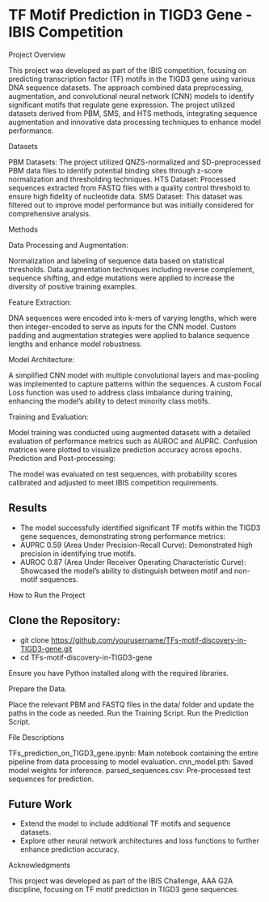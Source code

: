 # TF Motif Prediction in TIGD3 Gene - IBIS Competition


Project Overview

This project was developed as part of the IBIS competition, focusing on predicting transcription factor (TF) motifs in the TIGD3 gene using various DNA sequence datasets. The approach combined data preprocessing, augmentation, and convolutional neural network (CNN) models to identify significant motifs that regulate gene expression. The project utilized datasets derived from PBM, SMS, and HTS methods, integrating sequence augmentation and innovative data processing techniques to enhance model performance.

Datasets

PBM Datasets: The project utilized QNZS-normalized and SD-preprocessed PBM data files to identify potential binding sites through z-score normalization and thresholding techniques.
HTS Dataset: Processed sequences extracted from FASTQ files with a quality control threshold to ensure high fidelity of nucleotide data.
SMS Dataset: This dataset was filtered out to improve model performance but was initially considered for comprehensive analysis.

Methods

Data Processing and Augmentation:

Normalization and labeling of sequence data based on statistical thresholds.
Data augmentation techniques including reverse complement, sequence shifting, and edge mutations were applied to increase the diversity of positive training examples.

Feature Extraction:

DNA sequences were encoded into k-mers of varying lengths, which were then integer-encoded to serve as inputs for the CNN model.
Custom padding and augmentation strategies were applied to balance sequence lengths and enhance model robustness.

Model Architecture:

A simplified CNN model with multiple convolutional layers and max-pooling was implemented to capture patterns within the sequences.
A custom Focal Loss function was used to address class imbalance during training, enhancing the model’s ability to detect minority class motifs.

Training and Evaluation:

Model training was conducted using augmented datasets with a detailed evaluation of performance metrics such as AUROC and AUPRC.
Confusion matrices were plotted to visualize prediction accuracy across epochs.
Prediction and Post-processing:

The model was evaluated on test sequences, with probability scores calibrated and adjusted to meet IBIS competition requirements.

## Results

- The model successfully identified significant TF motifs within the TIGD3 gene sequences, demonstrating strong performance metrics:
- AUPRC 0.59 (Area Under Precision-Recall Curve): Demonstrated high precision in identifying true motifs.
- AUROC 0.87 (Area Under Receiver Operating Characteristic Curve): Showcased the model’s ability to distinguish between motif and non-motif sequences.

How to Run the Project

## Clone the Repository:

- git clone https://github.com/yourusername/TFs-motif-discovery-in-TIGD3-gene.git
- cd TFs-motif-discovery-in-TIGD3-gene

Ensure you have Python installed along with the required libraries.

Prepare the Data.

Place the relevant PBM and FASTQ files in the data/ folder and update the paths in the code as needed.
Run the Training Script.
Run the Prediction Script.

File Descriptions

TFs_prediction_on_TIGD3_gene.ipynb: Main notebook containing the entire pipeline from data processing to model evaluation.
cnn_model.pth: Saved model weights for inference.
parsed_sequences.csv: Pre-processed test sequences for prediction.

## Future Work

- Extend the model to include additional TF motifs and sequence datasets.
- Explore other neural network architectures and loss functions to further enhance prediction accuracy.

Acknowledgments

This project was developed as part of the IBIS Challenge, AAA G2A discipline, focusing on TF motif prediction in TIGD3 gene sequences.
